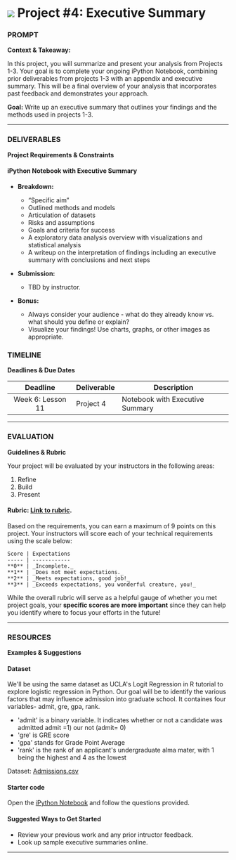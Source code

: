 # ![](https://ga-dash.s3.amazonaws.com/production/assets/logo-9f88ae6c9c3871690e33280fcf557f33.png) Project #4: Executive Summary

### PROMPT
**Context & Takeaway:**

In this project, you will summarize and present your analysis from Projects 1-3. Your goal is to complete your ongoing iPython Notebook, combining prior deliverables from projects 1-3 with an appendix and executive summary. This will be a final overview of your analysis that incorporates past feedback and demonstrates your approach.

**Goal:** Write up an executive summary that outlines your findings and the methods used in projects 1-3.

---

### DELIVERABLES
**Project Requirements & Constraints**

#### iPython Notebook with Executive Summary
- **Breakdown:**
    -  “Specific aim”
    -  Outlined methods and models 
    -  Articulation of datasets 
    -  Risks and assumptions 
    -  Goals and criteria for success
    -  A exploratory data analysis overview with visualizations and statistical analysis 
    -  A writeup on the interpretation of findings including an executive summary with conclusions and next steps 

- **Submission:**	
    - TBD by instructor. 

- **Bonus:** 
    - Always consider your audience - what do they already know vs. what should you define or explain?
    - Visualize your findings! Use charts, graphs, or other images as appropriate.

### TIMELINE
**Deadlines & Due Dates**

| Deadline | Deliverable| Description |
|:-:|---|---|
| Week 6: Lesson 11 | Project 4  | Notebook with Executive Summary   |

---

### EVALUATION
**Guidelines & Rubric** 

Your project will be evaluated by your instructors in the following areas:

1. Refine
2. Build
3. Present

#### Rubric: [Link to rubric](#). 

Based on the requirements, you can earn a maximum of 9 points on this project. Your instructors will score each of your technical requirements using the scale below:

    Score | Expectations
    ----- | ------------
    **0** | _Incomplete._
    **1** | _Does not meet expectations._
    **2** | _Meets expectations, good job!_
    **3** | _Exceeds expectations, you wonderful creature, you!_

While the overall rubric will serve as a helpful gauge of whether you met project goals, your __specific scores are more important__ since they can help you identify where to focus your efforts in the future!

---

### RESOURCES
**Examples & Suggestions**

#### Dataset  
We'll be using the same dataset as UCLA's Logit Regression in R tutorial to explore logistic regression in Python. Our goal will be to identify the various factors that may influence admission into graduate school. It containes four variables- admit, gre, gpa, rank.

- 'admit' is a binary variable. It indicates whether or not a candidate was admitted admit =1) our not (admit= 0)
- 'gre' is GRE score
- 'gpa' stands for Grade Point Average
- 'rank' is the rank of an applicant's undergraduate alma mater, with 1 being the highest and 4 as the lowest

Dataset: [Admissions.csv](./assets/admissions.csv)

#### Starter code
Open the [iPython Notebook](./starter-code/project4-starter.ipynb) and follow the questions provided.

#### Suggested Ways to Get Started
- Review your previous work and any prior intructor feedback.
- Look up sample executive summaries online.

---
